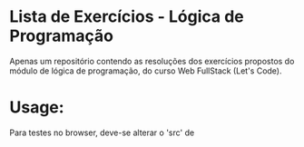 # Lista de Exercícios - Lógica de Programação
Apenas um repositório contendo as resoluções dos exercícios propostos do módulo de lógica de programação, do curso Web FullStack (Let's Code).

# Usage:
Para testes no browser, deve-se alterar o 'src' de <script> conforme necessário.
